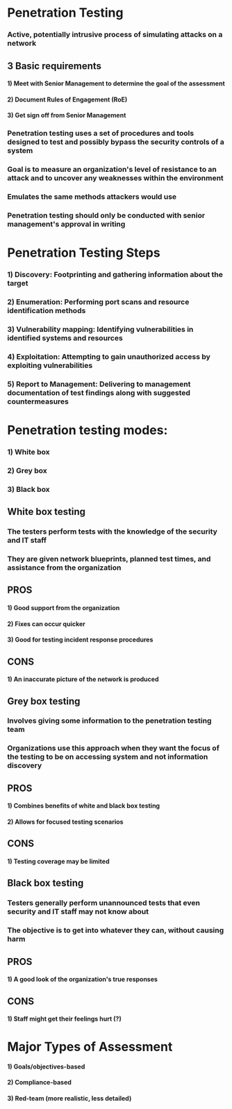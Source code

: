 # Penetration Testing

### Active, potentially intrusive process of simulating attacks on a network

## 3 Basic requirements

#### 1) Meet with Senior Management to determine the goal of the assessment

#### 2) Document Rules of Engagement (RoE)

#### 3) Get sign off from Senior Management

### Penetration testing uses a set of procedures and tools designed to test and possibly bypass the security controls of a system

### Goal is to measure an organization's level of resistance to an attack and to uncover any weaknesses within the environment

### Emulates the same methods attackers would use

### Penetration testing should only be conducted with senior management's approval in writing

# Penetration Testing Steps

### 1) Discovery: Footprinting and gathering information about the target

### 2) Enumeration: Performing port scans and resource identification methods

### 3) Vulnerability mapping: Identifying vulnerabilities in identified systems and resources

### 4) Exploitation: Attempting to gain unauthorized access by exploiting vulnerabilities

### 5) Report to Management: Delivering to management documentation of test findings along with suggested countermeasures

# Penetration testing modes:

### 1) White box

### 2) Grey box

### 3) Black box

## White box testing

### The testers perform tests with the knowledge of the security and IT staff

### They are given network blueprints, planned test times, and assistance from the organization

## PROS

#### 1) Good support from the organization 

#### 2) Fixes can occur quicker

#### 3) Good for testing incident response procedures

## CONS

#### 1) An inaccurate picture of the network is produced

## Grey box testing

### Involves giving some information to the penetration testing team

### Organizations use this approach when they want the focus of the testing to be on accessing system and not information discovery

## PROS

#### 1) Combines benefits of white and black box testing

#### 2) Allows for focused testing scenarios

## CONS

#### 1) Testing coverage may be limited

## Black box testing

### Testers generally perform unannounced tests that even security and IT staff may not know about

### The objective is to get into whatever they can, without causing harm

## PROS

#### 1) A good look of the organization's true responses

## CONS

#### 1) Staff might get their feelings hurt (?)

# Major Types of Assessment

#### 1) Goals/objectives-based

#### 2) Compliance-based

#### 3) Red-team (more realistic, less detailed)
